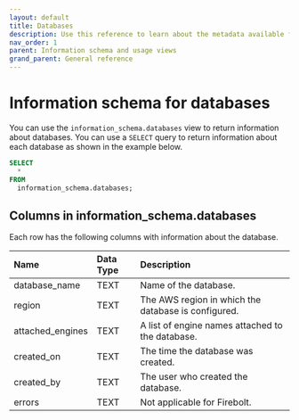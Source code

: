 ```yaml
---
layout: default
title: Databases
description: Use this reference to learn about the metadata available for Firebolt databases using the information schema.
nav_order: 1
parent: Information schema and usage views
grand_parent: General reference
---
```


# Information schema for databases

You can use the `information_schema.databases` view to return information about databases. You can use a `SELECT` query to return information about each database as shown in the example below.

```sql
SELECT
  *
FROM
  information_schema.databases;
```

## Columns in information_schema.databases

Each row has the following columns with information about the database.

| Name                          | Data Type | Description |
| :-----------------------------| :-------- | :---------- |
| database_name                 | TEXT      | Name of the database. |
| region                        | TEXT      | The AWS region in which the database is configured. |
| attached_engines              | TEXT      | A list of engine names attached to the database. |
| created_on                    | TEXT      | The time the database was created. |
| created_by                    | TEXT      | The user who created the database. |
| errors                        | TEXT      | Not applicable for Firebolt. |
